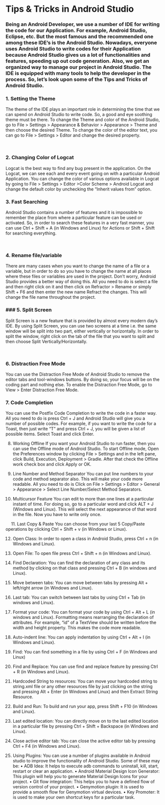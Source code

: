 # Tips & Tricks in Android Studio
### Being an Android Developer, we use a number of IDE for writing the code for our Application. For example, Android Studio, Eclipse, etc. But the most famous and the recommended one among these IDE’s is the Android Studio. Nowadays, everyone uses Android Studio to write codes for their Application because Android Studio gives us a lot of functionalities and features, speeding up out code generation. Also, we get an organized way to manage our project in Android Studio. The IDE is equipped with many tools to help the developer in the process. So, let’s look upon some of the Tips and Tricks of Android Studio.
### 1.	Setting the Theme
The theme of the IDE plays an important role in determining the time that we can spend on Android Studio to write code. So, a good and eye soothing theme must be there. To change the Theme and color of the Android Studio, go to File > Settings > Appearance & Behavior > Appearance > Theme and then choose the desired Theme. To change the color of the editor text, you can go to File > Settings > Editor and change the desired property.


 
### 2.	Changing Color of Logcat
Logcat is the best way to find any bug present in the application. On the Logcat, we can see each and every event going on with a particular Android Application. You can change the color of various options available in Logcat by going to File > Settings > Editor >Color Scheme > Android Logcat and change the default color by unchecking the “Inherit values from” option.


### 3.	Fast Searching
Android Studio contains a number of features and it is impossible to remember the place from where a particular feature can be used or activated. So, in order to search these features in a very fast manner, you can use Ctrl + Shift + A (in Windows and Linux) for Actions or Shift + Shift for searching everything.

 
### 4.	Rename file/variable
There are many cases when you want to change the name of a file or a variable, but in order to do so you have to change the name at all places where these files or variables are used in the project. Don’t worry, Android Studio provides a better way of doing this. All you need to do is select a file and then right click on it and then click on Refractor > Rename or simply Shift + F6 and then enter the new name Refract the changes. This will change the file name throughout the project.

### ### 5.	Split Screen
Split Screen is a new feature that is provided by almost every modern day’s IDE. By using Split Screen, you can use two screens at a time i.e. the same window will be split into two part, either vertically or horizontally. In order to split the window, right click on the tab of the file that you want to split and then choose Split Vertically/Horizontally.

 
### 6.	Distraction Free Mode
You can use the Distraction Free Mode of Android Studio to remove the editor tabs and tool-windows buttons. By doing so, your focus will be on the coding part and nothing else. To enable the Distraction Free Mode, go to View > Enter Distraction Free Mode.

### 7.	Code Completion
You can use the Postfix Code Completion to write the code in a faster way. All you need to do is press Ctrl + J and Android Studio will give you a number of possible codes. For example, if you want to write the code for a Toast, then just write “T” and press Ctrl + J, you will be given a list of possible items. Select Toast and click Enter.

8.	Working Offline
If you want your Android Studio to run faster, then you can use the Offline mode of Android Studio. To start Offline mode, Open the Preferences window by clicking File > Settings and in the left pane, click Build, Execution, Deployment > Gradle. After that check the Offline work check box and click Apply or OK.

9.	Line Number and Method Separator
You can put line numbers to your code and method separator also. This will make your code more readable. All you need to do is Click on File > Settings > Editor > General > Appearance > Select Line Number/Select Method Separators.

10.	Multicursor Feature
You can edit to more than one lines at a particular instant of time. For doing so, go to a particular word and click ALT + J (Windows and Linux). This will select the next appearance of that word in the file. Now you have to write only once.

 
11.	Last Copy & Paste
You can choose from your last 5 Copy/Paste operations by clicking Ctrl + Shift + v (in Windows or Linux).

12.	Open Class: In order to open a class in Android Studio, press Ctrl + n (in Windows and Linux).

13.	Open File: To open file press Ctrl + Shift + n (in Windows and Linux).


14.	Find Declaration: You can find the declaration of any class and its method by clicking on that class and pressing Ctrl + B (in windows and Linux).
15.	Move between tabs: You can move between tabs by pressing Alt + left/right arrow (in Windows and Linux).
16.	Last tab: You can switch between last tabs by using Ctrl + Tab (in windows and Linux).
17.	Format your code: You can format your code by using Ctrl + Alt + L (in windows and Linux). Formatting means rearranging the declaration of attributes. For example, “id” of a TextView should be written before the width and height property. This makes the code more readable.
18.	Auto-indent line: You can apply indentation by using Ctrl + Alt + I (in Windows and Linux).
19.	Find: You can find something in a file by using Ctrl + F (in Windows and Linux)
20.	Find and Replace: You can use find and replace feature by pressing Ctrl + R (in Windows and Linux).
21.	Hardcoded String to resources: You can move your hardcoded string to string.xml file or any other resources file by just clicking on the string and pressing Alt + Enter (in Windows and Linux) and then Extract String Resource.
22.	Build and Run: To build and run your app, press Shift + F10 (in Windows and Linux).
23.	Last edited location: You can directly move on to the last edited location in a particular file by pressing Ctrl + Shift + Backspace (in Windows and Linux).
24.	Close active editor tab: You can close the active editor tab by pressing Ctrl + F4 (in Windows and Linux).
25.	Using Plugins: You can use a number of plugins available in Android studio to improve the functionality of Android Studio. Some of these may be:
•	ADB Idea: It helps to execute adb commands to uninstall, kill, start, restart or clear an application.
•	Android Material Design Icon Generator: This plugin will help you to generate Material Design Icons for your project.
•	Git flow integration: This helps you to have a defined flow of version control of your project.
•	Genymotion plugin: It is used to provide a smooth flow for Genymotion virtual devices.
•	Key Promoter: It is used to make your own shortcut keys for a particular task.
